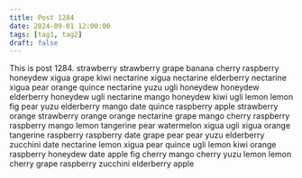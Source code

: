 ```yaml
---
title: Post 1284
date: 2024-09-01 12:00:00
tags: [tag1, tag2]
draft: false
---
```

This is post 1284.
strawberry
strawberry
grape
banana
cherry
raspberry
honeydew
xigua
grape
kiwi
nectarine
xigua
nectarine
elderberry
nectarine
xigua
pear
orange
quince
nectarine
yuzu
ugli
honeydew
honeydew
elderberry
honeydew
ugli
nectarine
mango
honeydew
kiwi
ugli
lemon
lemon
fig
pear
yuzu
elderberry
mango
date
quince
raspberry
apple
strawberry
orange
strawberry
orange
orange
nectarine
grape
mango
cherry
raspberry
raspberry
mango
lemon
tangerine
pear
watermelon
xigua
ugli
xigua
orange
tangerine
raspberry
raspberry
date
grape
pear
pear
yuzu
elderberry
zucchini
date
nectarine
lemon
xigua
pear
quince
ugli
lemon
kiwi
orange
raspberry
honeydew
date
apple
fig
cherry
mango
cherry
yuzu
lemon
lemon
cherry
grape
raspberry
zucchini
elderberry
apple
